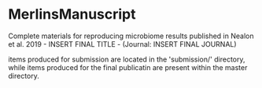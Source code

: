 # MerlinsManuscript
Complete materials for reproducing microbiome results published in Nealon et al. 2019 - INSERT FINAL TITLE - (Journal: INSERT FINAL JOURNAL)

items produced for submission are located in the 'submission/' directory, while items produced for the final publicatin are present within the master directory.
